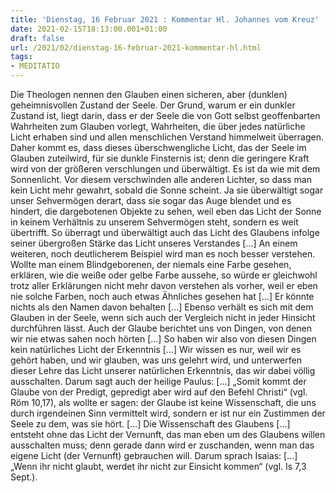 ```yaml
---
title: 'Dienstag, 16 Februar 2021 : Kommentar Hl. Johannes vom Kreuz'
date: 2021-02-15T18:13:00.001+01:00
draft: false
url: /2021/02/dienstag-16-februar-2021-kommentar-hl.html
tags: 
- MEDITATIO
---
```


Die Theologen nennen den Glauben einen sicheren, aber (dunklen) geheimnisvollen Zustand der Seele. Der Grund, warum er ein dunkler Zustand ist, liegt darin, dass er der Seele die von Gott selbst geoffenbarten Wahrheiten zum Glauben vorlegt, Wahrheiten, die über jedes natürliche Licht erhaben sind und allen menschlichen Verstand himmelweit überragen. Daher kommt es, dass dieses überschwengliche Licht, das der Seele im Glauben zuteilwird, für sie dunkle Finsternis ist; denn die geringere Kraft wird von der größeren verschlungen und überwältigt. Es ist da wie mit dem Sonnenlicht. Vor diesem verschwinden alle anderen Lichter, so dass man kein Licht mehr gewahrt, sobald die Sonne scheint. Ja sie überwältigt sogar unser Sehvermögen derart, dass sie sogar das Auge blendet und es hindert, die dargebotenen Objekte zu sehen, weil eben das Licht der Sonne in keinem Verhältnis zu unserem Sehvermögen steht, sondern es weit übertrifft. So überragt und überwältigt auch das Licht des Glaubens infolge seiner übergroßen Stärke das Licht unseres Verstandes \[…\] An einem weiteren, noch deutlicherem Beispiel wird man es noch besser verstehen. Wollte man einem Blindgeborenen, der niemals eine Farbe gesehen, erklären, wie die weiße oder gelbe Farbe aussehe, so würde er gleichwohl trotz aller Erklärungen nicht mehr davon verstehen als vorher, weil er eben nie solche Farben, noch auch etwas Ähnliches gesehen hat \[…\] Er könnte nichts als den Namen davon behalten \[…\] Ebenso verhält es sich mit dem Glauben in der Seele, wenn sich auch der Vergleich nicht in jeder Hinsicht durchführen lässt. Auch der Glaube berichtet uns von Dingen, von denen wir nie etwas sahen noch hörten \[…\] So haben wir also von diesen Dingen kein natürliches Licht der Erkenntnis \[…\] Wir wissen es nur, weil wir es gehört haben, und wir glauben, was uns gelehrt wird, und unterwerfen dieser Lehre das Licht unserer natürlichen Erkenntnis, das wir dabei völlig ausschalten. Darum sagt auch der heilige Paulus: \[…\] „Somit kommt der Glaube von der Predigt, gepredigt aber wird auf den Befehl Christi“ (vgl. Röm 10,17), als wollte er sagen: der Glaube ist keine Wissenschaft, die uns durch irgendeinen Sinn vermittelt wird, sondern er ist nur ein Zustimmen der Seele zu dem, was sie hört. \[…\] Die Wissenschaft des Glaubens \[…\] entsteht ohne das Licht der Vernunft, das man eben um des Glaubens willen ausschalten muss; denn gerade dann wird er zuschanden, wenn man das eigene Licht (der Vernunft) gebrauchen will. Darum sprach Isaias: \[…\] „Wenn ihr nicht glaubt, werdet ihr nicht zur Einsicht kommen“ (vgl. Is 7,3 Sept.).
